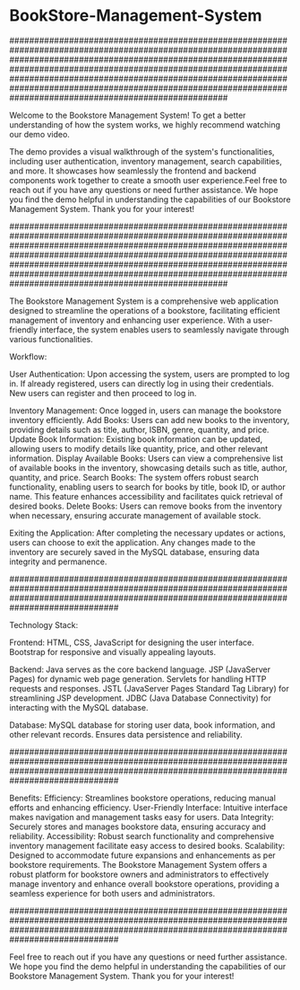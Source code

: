 # BookStore-Management-System

############################################################################################################################################################################################################################################################################################################################################################################################

Welcome to the Bookstore Management System! To get a better understanding of how the system works, we highly recommend watching our demo video. 

The demo provides a visual walkthrough of the system's functionalities, including user authentication, inventory management, search capabilities, and more. It showcases how seamlessly the frontend and backend components work together to create a smooth user experience.Feel free to reach out if you have any questions or need further assistance. We hope you find the demo helpful in understanding the capabilities of our Bookstore Management System. Thank you for your interest!

############################################################################################################################################################################################################################################################################################################################################################################################

The Bookstore Management System is a comprehensive web application designed to streamline the operations of a bookstore, facilitating efficient management of inventory and enhancing user experience. With a user-friendly interface, the system enables users to seamlessly navigate through various functionalities.

Workflow:

User Authentication:
Upon accessing the system, users are prompted to log in.
If already registered, users can directly log in using their credentials.
New users can register and then proceed to log in.

Inventory Management:
Once logged in, users can manage the bookstore inventory efficiently.
Add Books: Users can add new books to the inventory, providing details such as title, author, ISBN, genre, quantity, and price.
Update Book Information: Existing book information can be updated, allowing users to modify details like quantity, price, and other relevant information.
Display Available Books: Users can view a comprehensive list of available books in the inventory, showcasing details such as title, author, quantity, and price.
Search Books: The system offers robust search functionality, enabling users to search for books by title, book ID, or author name. This feature enhances accessibility and facilitates quick retrieval of desired books.
Delete Books: Users can remove books from the inventory when necessary, ensuring accurate management of available stock.

Exiting the Application:
After completing the necessary updates or actions, users can choose to exit the application.
Any changes made to the inventory are securely saved in the MySQL database, ensuring data integrity and permanence.

##############################################################################################################################################################################################

Technology Stack:

Frontend:
HTML, CSS, JavaScript for designing the user interface.
Bootstrap for responsive and visually appealing layouts.

Backend:
Java serves as the core backend language.
JSP (JavaServer Pages) for dynamic web page generation.
Servlets for handling HTTP requests and responses.
JSTL (JavaServer Pages Standard Tag Library) for streamlining JSP development.
JDBC (Java Database Connectivity) for interacting with the MySQL database.

Database:
MySQL database for storing user data, book information, and other relevant records.
Ensures data persistence and reliability.

##############################################################################################################################################################################################

Benefits:
Efficiency: Streamlines bookstore operations, reducing manual efforts and enhancing efficiency.
User-Friendly Interface: Intuitive interface makes navigation and management tasks easy for users.
Data Integrity: Securely stores and manages bookstore data, ensuring accuracy and reliability.
Accessibility: Robust search functionality and comprehensive inventory management facilitate easy access to desired books.
Scalability: Designed to accommodate future expansions and enhancements as per bookstore requirements.
The Bookstore Management System offers a robust platform for bookstore owners and administrators to effectively manage inventory and enhance overall bookstore operations, providing a seamless experience for both users and administrators.

##############################################################################################################################################################################################

Feel free to reach out if you have any questions or need further assistance. We hope you find the demo helpful in understanding the capabilities of our Bookstore Management System. Thank you for your interest!
